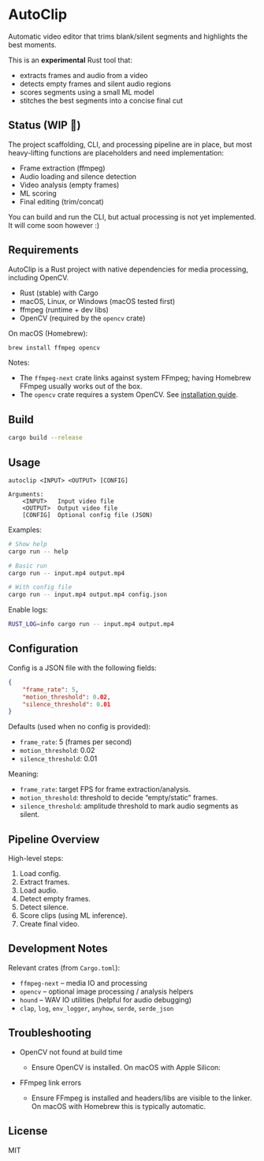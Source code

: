# AutoClip

Automatic video editor that trims blank/silent segments and highlights the best moments.

This is an **experimental** Rust tool that:
- extracts frames and audio from a video
- detects empty frames and silent audio regions
- scores segments using a small ML model
- stitches the best segments into a concise final cut


## Status (WIP 🚧)

The project scaffolding, CLI, and processing pipeline are in place, but most heavy-lifting functions are placeholders and need implementation:
- Frame extraction (ffmpeg)
- Audio loading and silence detection
- Video analysis (empty frames)
- ML scoring
- Final editing (trim/concat)

You can build and run the CLI, but actual processing is not yet implemented. It will come soon however :)

## Requirements

AutoClip is a Rust project with native dependencies for media processing, including OpenCV.

- Rust (stable) with Cargo
- macOS, Linux, or Windows (macOS tested first)
- ffmpeg (runtime + dev libs)
- OpenCV (required by the `opencv` crate)

On macOS (Homebrew):

```bash
brew install ffmpeg opencv
```

Notes:
- The `ffmpeg-next` crate links against system FFmpeg; having Homebrew FFmpeg usually works out of the box.
- The `opencv` crate requires a system OpenCV. See [installation guide](https://github.com/twistedfall/opencv-rust/blob/master/INSTALL.md).


## Build

```bash
cargo build --release
```


## Usage

```
autoclip <INPUT> <OUTPUT> [CONFIG]

Arguments:
	<INPUT>   Input video file
	<OUTPUT>  Output video file
	[CONFIG]  Optional config file (JSON)
```

Examples:

```bash
# Show help
cargo run -- help

# Basic run
cargo run -- input.mp4 output.mp4

# With config file
cargo run -- input.mp4 output.mp4 config.json
```

Enable logs:

```bash
RUST_LOG=info cargo run -- input.mp4 output.mp4
```


## Configuration

Config is a JSON file with the following fields:

```json
{
	"frame_rate": 5,
	"motion_threshold": 0.02,
	"silence_threshold": 0.01
}
```

Defaults (used when no config is provided):
- `frame_rate`: 5 (frames per second)
- `motion_threshold`: 0.02
- `silence_threshold`: 0.01

Meaning:
- `frame_rate`: target FPS for frame extraction/analysis.
- `motion_threshold`: threshold to decide “empty/static” frames.
- `silence_threshold`: amplitude threshold to mark audio segments as silent.


## Pipeline Overview

High-level steps:
1. Load config.
2. Extract frames.
3. Load audio.
4. Detect empty frames.
5. Detect silence.
6. Score clips (using ML inference).
7. Create final video.


## Development Notes

Relevant crates (from `Cargo.toml`):
- `ffmpeg-next` – media IO and processing
- `opencv` – optional image processing / analysis helpers
- `hound` – WAV IO utilities (helpful for audio debugging)
- `clap`, `log`, `env_logger`, `anyhow`, `serde`, `serde_json`


## Troubleshooting

- OpenCV not found at build time
	- Ensure OpenCV is installed. On macOS with Apple Silicon:

- FFmpeg link errors
	- Ensure FFmpeg is installed and headers/libs are visible to the linker. On macOS with Homebrew this is typically automatic.


## License

MIT
